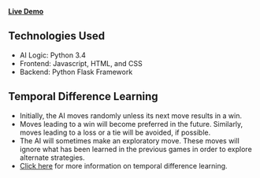 [**Live Demo**](http://rl-tictactoe.us-east-2.elasticbeanstalk.com)

**Technologies Used**
---
* AI Logic: Python 3.4
* Frontend: Javascript, HTML, and CSS
* Backend: Python Flask Framework

**Temporal Difference Learning**
---
* Initially, the AI moves randomly unless its next move results in a win.
* Moves leading to a win will become preferred in the future. Similarly, moves leading to a loss or a tie will be avoided, if possible.
* The AI will sometimes make an exploratory move. These moves will ignore what has been learned in the previous games in order to explore alternate strategies.
* [Click here](https://en.wikipedia.org/wiki/Temporal_difference_learning) for more information on temporal difference learning.
